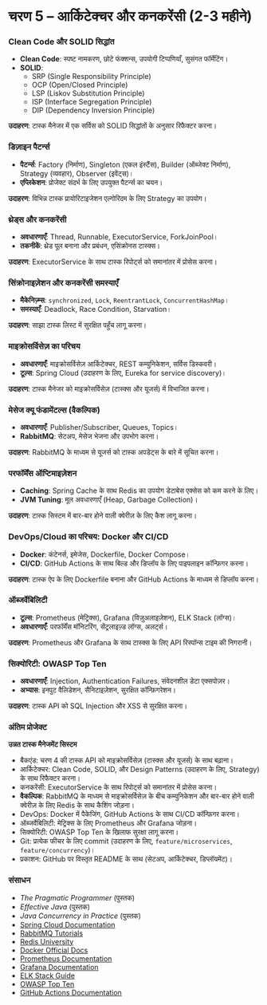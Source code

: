 # चरण 5 – आर्किटेक्चर और कनकरेंसी (2-3 महीने)

### Clean Code और SOLID सिद्धांत
- **Clean Code**: स्पष्ट नामकरण, छोटे फंक्शन्स, उपयोगी टिप्पणियाँ, सुसंगत फॉर्मेटिंग।  
- **SOLID**:  
  - SRP (Single Responsibility Principle)  
  - OCP (Open/Closed Principle)  
  - LSP (Liskov Substitution Principle)  
  - ISP (Interface Segregation Principle)  
  - DIP (Dependency Inversion Principle)  

**उदाहरण**: टास्क मैनेजर में एक सर्विस को SOLID सिद्धांतों के अनुसार रिफैक्टर करना।  

### डिज़ाइन पैटर्न्स
- **पैटर्न्स**: Factory (निर्माण), Singleton (एकल इंस्टैंस), Builder (ऑब्जेक्ट निर्माण), Strategy (व्यवहार), Observer (इवेंट्स)।  
- **एप्लिकेशन**: प्रोजेक्ट संदर्भ के लिए उपयुक्त पैटर्न्स का चयन।  

**उदाहरण**: विभिन्न टास्क प्रायोरिटाइजेशन एल्गोरिदम के लिए Strategy का उपयोग।  

### थ्रेड्स और कनकरेंसी
- **अवधारणाएँ**: Thread, Runnable, ExecutorService, ForkJoinPool।  
- **तकनीकें**: थ्रेड पूल बनाना और प्रबंधन, एसिंक्रोनस टास्क्स।  

**उदाहरण**: ExecutorService के साथ टास्क रिपोर्ट्स को समानांतर में प्रोसेस करना।  

### सिंक्रोनाइज़ेशन और कनकरेंसी समस्याएँ
- **मैकेनिज़्म्स**: `synchronized`, `Lock`, `ReentrantLock`, `ConcurrentHashMap`।  
- **समस्याएँ**: Deadlock, Race Condition, Starvation।  

**उदाहरण**: साझा टास्क लिस्ट में सुरक्षित पहुँच लागू करना।  

### माइक्रोसर्विसेज़ का परिचय
- **अवधारणाएँ**: माइक्रोसर्विसेज़ आर्किटेक्चर, REST कम्युनिकेशन, सर्विस डिस्कवरी।  
- **टूल्स**: Spring Cloud (उदाहरण के लिए, Eureka for service discovery)।  

**उदाहरण**: टास्क मैनेजर को माइक्रोसर्विसेज़ (टास्क्स और यूजर्स) में विभाजित करना।  

### मेसेज क्यू फंडामेंटल्स (वैकल्पिक)
- **अवधारणाएँ**: Publisher/Subscriber, Queues, Topics।  
- **RabbitMQ**: सेटअप, मेसेज भेजना और उपभोग करना।  

**उदाहरण**: RabbitMQ के माध्यम से यूजर्स को टास्क अपडेट्स के बारे में सूचित करना।  

### परफॉर्मेंस ऑप्टिमाइज़ेशन
- **Caching**: Spring Cache के साथ Redis का उपयोग डेटाबेस एक्सेस को कम करने के लिए।  
- **JVM Tuning**: मूल अवधारणाएँ (Heap, Garbage Collection)।  

**उदाहरण**: टास्क सिस्टम में बार-बार होने वाली क्वेरीज़ के लिए कैश लागू करना।  

### DevOps/Cloud का परिचय: Docker और CI/CD
- **Docker**: कंटेनर्स, इमेजेस, Dockerfile, Docker Compose।  
- **CI/CD**: GitHub Actions के साथ बिल्ड और डिप्लॉय के लिए पाइपलाइन कॉन्फ़िगर करना।  

**उदाहरण**: टास्क ऐप के लिए Dockerfile बनाना और GitHub Actions के माध्यम से डिप्लॉय करना।  

### ऑब्जर्वेबिलिटी
- **टूल्स**: Prometheus (मेट्रिक्स), Grafana (विज़ुअलाइज़ेशन), ELK Stack (लॉग्स)।  
- **अवधारणाएँ**: परफॉर्मेंस मॉनिटरिंग, सेंट्रलाइज़्ड लॉग्स, अलर्ट्स।  

**उदाहरण**: Prometheus और Grafana के साथ टास्क्स के लिए API रिस्पॉन्स टाइम की निगरानी।  

### सिक्योरिटी: OWASP Top Ten
- **अवधारणाएँ**: Injection, Authentication Failures, संवेदनशील डेटा एक्सपोज़र।  
- **अभ्यास**: इनपुट वैलिडेशन, सैनिटाइज़ेशन, सुरक्षित कॉन्फ़िगरेशन।  

**उदाहरण**: टास्क API को SQL Injection और XSS से सुरक्षित करना।  

### अंतिम प्रोजेक्ट
**उन्नत टास्क मैनेजमेंट सिस्टम**  
- बैकएंड: चरण 4 की टास्क API को माइक्रोसर्विसेज़ (टास्क्स और यूजर्स) के साथ बढ़ाना।  
- आर्किटेक्चर: Clean Code, SOLID, और Design Patterns (उदाहरण के लिए, Strategy) के साथ रिफैक्टर करना।  
- कनकरेंसी: ExecutorService के साथ रिपोर्ट्स को समानांतर में प्रोसेस करना।  
- **वैकल्पिक**: RabbitMQ के माध्यम से माइक्रोसर्विसेज़ के बीच कम्युनिकेशन और बार-बार होने वाली क्वेरीज़ के लिए Redis के साथ कैशिंग जोड़ना।  
- DevOps: Docker में पैकेजिंग, GitHub Actions के साथ CI/CD कॉन्फ़िगर करना।  
- ऑब्जर्वेबिलिटी: मेट्रिक्स के लिए Prometheus और Grafana जोड़ना।  
- सिक्योरिटी: OWASP Top Ten के खिलाफ सुरक्षा लागू करना।  
- Git: प्रत्येक फीचर के लिए commit (उदाहरण के लिए, `feature/microservices`, `feature/concurrency`)।  
- प्रकाशन: GitHub पर विस्तृत README के साथ (सेटअप, आर्किटेक्चर, डिप्लॉयमेंट)।  

### संसाधन
- *The Pragmatic Programmer* (पुस्तक)  
- *Effective Java* (पुस्तक)  
- *Java Concurrency in Practice* (पुस्तक)  
- [Spring Cloud Documentation](https://spring.io/projects/spring-cloud)  
- [RabbitMQ Tutorials](https://www.rabbitmq.com/getstarted.html)  
- [Redis University](https://university.redis.com/)  
- [Docker Official Docs](https://docs.docker.com/)  
- [Prometheus Documentation](https://prometheus.io/docs/introduction/overview/)  
- [Grafana Documentation](https://grafana.com/docs/)  
- [ELK Stack Guide](https://www.elastic.co/what-is/elk-stack)  
- [OWASP Top Ten](https://owasp.org/www-project-top-ten/)  
- [GitHub Actions Documentation](https://docs.github.com/en/actions)  